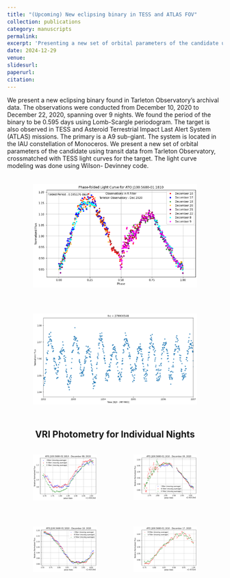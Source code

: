 ```yaml
---
title: "(Upcoming) New eclipsing binary in TESS and ATLAS FOV"
collection: publications
category: manuscripts
permalink: 
excerpt: 'Presenting a new set of orbital parameters of the candidate using transit data from Tarleton Observatory, crossmatched with TESS light curves for the target.'
date: 2024-12-29
venue: 
slidesurl: 
paperurl: 
citation: 
---
```

We present a new eclipsing binary found in Tarleton Observatory’s archival data. The observations
were conducted from December 10, 2020 to December 22, 2020, spanning over 9 nights. We found
the period of the binary to be 0.595 days using Lomb-Scargle periodogram. The target is also
observed in TESS and Asteroid Terrestrial Impact Last Alert System (ATLAS) missions. The
primary is a A9 sub-giant. The system is located in the IAU constellation of Monoceros. We present
a new set of orbital parameters of the candidate using transit data from Tarleton Observatory, crossmatched
with TESS light curves for the target. The light curve modeling was done using Wilson-
Devinney code.



<div style="display: flex; flex-direction: column; align-items: center; margin: 20px;">
    <figure style="text-align: center;">
        <img src="/images/tarletonlc" alt="Phase-folded lightcurve from Tarleton" style="width: 100%; max-width: 800px; height: auto;"/>
        <figcaption style="margin-top: 10px; font-size: 1.1em; font-weight: bold;"></figcaption>
    </figure>
</div>
<div style="display: flex; flex-direction: column; align-items: center; margin: 20px;">
    <figure style="text-align: center;">
        <img src="/images/tesslc.png" alt="Phase-folded lightcurve from Tarleton" style="width: 100%; max-width: 800px; height: auto;"/>
        <figcaption style="margin-top: 10px; font-size: 1.1em; font-weight: bold;"></figcaption>
    </figure>
</div>

<h2 style="text-align: center; font-size: 1.5em; font-weight: bold; margin-bottom: 5px;">VRI Photometry for Individual Nights</h2>
<!-- First Row -->
<div class="page-content" style="display: flex; justify-content: space-between; margin: 20px; gap: 5px;">
    <!-- Left side figure -->
    <figure style="text-align: center; flex: 1; max-width: 48%;">
        <img src="/images/Figure 2024-12-03 125547 (0).png" alt="Phase-folded lightcurve from Tarleton" style="width: 100%; max-width: 800px; height: auto;"/>
        <figcaption style="margin-top: 10px; font-size: 1.1em; font-weight: bold;"></figcaption>
    </figure>
    <!-- Right side figure -->
    <figure style="text-align: center; flex: 1; max-width: 48%;">
        <img src="/images/Figure 2024-12-03 125547 (1).png" alt="Another lightcurve or figure" style="width: 100%; max-width: 800px; height: auto;"/>
        <figcaption style="margin-top: 10px; font-size: 1.1em; font-weight: bold;"></figcaption>
    </figure>
</div>

<!-- Second Row -->
<div class="page-content" style="display: flex; justify-content: space-between; margin: 20px; gap: 5px;">
    <!-- Left side figure -->
    <figure style="text-align: center; flex: 1; max-width: 48%;">
        <img src="/images/Figure 2024-12-03 125547 (2).png" alt="Phase-folded lightcurve from Tarleton" style="width: 100%; max-width: 800px; height: auto;"/>
        <figcaption style="margin-top: 10px; font-size: 1.1em; font-weight: bold;"></figcaption>
    </figure>
    <!-- Right side figure -->
    <figure style="text-align: center; flex: 1; max-width: 48%;">
        <img src="/images/Figure 2024-12-03 125547 (3).png" alt="Another lightcurve or figure" style="width: 100%; max-width: 800px; height: auto;"/>
        <figcaption style="margin-top: 10px; font-size: 1.1em; font-weight: bold;"></figcaption>
    </figure>
</div>








